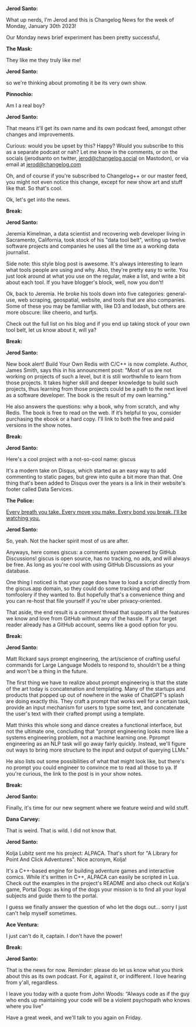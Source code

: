 **Jerod Santo:**

What up nerds, I'm Jerod and this is Changelog News for the week of Monday, January 30th 2023!

Our Monday news brief experiment has been pretty successful,

**The Mask:**

They like me they truly like me!

**Jerod Santo:**

so we're thinking about promoting it be its very own show.

**Pinnochio:**

Am I a real boy?

**Jerod Santo:**

That means it'll get its own name and its own podcast feed, amongst other changes and improvements.

Curious: would you be upset by this? Happy? Would you subscribe to this as a separate podcast or nah? Let me know in the comments, or on the socials (jerodsanto on twitter, jerod@changelog.social on Mastodon), or via email at jerod@changelog.com

Oh, and of course if you're subscribed to Changelog++ or our master feed, you might not even notice this change, except for new show art and stuff like that. So that's cool.

Ok, let's get into the news.

**Break:**

**Jerod Santo:**

Jeremia Kimelman, a data scientist and recovering web developer living in Sacramento, California, took stock of his "data tool belt", writing up twelve software projects and companies he uses all the time as a working data journalist.

Side note: this style blog post is awesome. It's always interesting to learn what tools people are using and why. Also, they're pretty easy to write. You just look around at what you use on the regular, make a list, and write a bit about each tool. If you have blogger's block, well, now you don't!

Ok, back to Jeremia. He broke his tools down into five categories: general-use, web scraping, geospatial, website, and tools that are also companies. Some of these you may be familiar with, like D3 and lodash, but others are more obscure: like cheerio, and turfjs.

Check out the full list on his blog and if you end up taking stock of your own tool belt, let us know about it, will ya?

**Break:**

**Jerod Santo:**

New book alert! Build Your Own Redis with C/C++ is now complete. Author, James Smith, says this in his announcment post: "Most of us are not working on projects of such a level, but it is still worthwhile to learn from those projects. It takes higher skill and deeper knowledge to build such projects, thus learning from those projects could be a path to the next level as a software developer. The book is the result of my own learning."

He also answers the questions: why a book, why from scratch, and why Redis. The book is free to read on the web. If it’s helpful to you, consider purchasing the ebook or a hard copy. I'll link to both the free and paid versions in the show notes.

**Break:**

**Jerod Santo:**

Here's a cool project with a not-so-cool name: giscus

It's a modern take on Disqus, which started as an easy way to add commenting to static pages, but grew into quite a bit more than that. One thing that's been added to Disqus over the years is a link in their website's footer called Data Services.

**The Police:**

[Every breath you take. Every move you make. Every bond you break. I'll be watching you.](https://www.youtube.com/watch?v=OMOGaugKpzs)

**Jerod Santo:**

So, yeah. Not the hacker spirit most of us are after.

Anyways, here comes giscus: a comments system powered by GitHub Discussions! giscus is open source, has no tracking, no ads, and will always be free. As long as you're cool with using GitHub Discussions as your database.

One thing I noticed is that your page does have to load a script directly from the giscus.app domain, so they could do some tracking and other tomfoolery if they wanted to. But hopefully that's a convenience thing and you can re-host that file yourself if you're uber privacy-oriented.

That aside, the end result is a comment thread that supports all the features we know and love from GitHub without any of the hassle. If your target reader already has a GitHub account, seems like a good option for you.

**Break:**

**Jerod Santo:**

Matt Rickard says prompt engineering, the art/science of crafting useful commands for Large Language Models to respond to, shouldn't be a thing and won't be a thing in the future.

The first thing we have to realize about prompt engineering is that the state of the art today is concatenation and templating. Many of the startups and products that popped up out of nowhere in the wake of ChatGPT's splash are doing exactly this. They craft a prompt that works well for a certain task, provide an input mechanism for users to type some text, and concatenate the user's text with their crafted prompt using a template.

Matt thinks this whole song and dance creates a functional interface, but not the ultimate one, concluding that "prompt engineering looks more like a systems engineering problem, not a machine learning one. Pprompt engineering as an NLP task will go away fairly quickly. Instead, we'll figure out ways to bring more structure to the input and output of querying LLMs."

He also lists out some possibilities of what that might look like, but there's no prompt you could engineer to convince me to read all those to ya. If you're curious, the link to the post is in your show notes.

**Break:**

**Jerod Santo:**

Finally, it's time for our new segment where we feature weird and wild stuff.

**Dana Carvey:**

That is weird. That is wild. I did not know that.

**Jerod Santo:**

Kolja Lubitz sent me his project: ALPACA. That's short for "A Library for Point And Click Adventures". Nice acronym, Kolja!

It's a C++-based engine for building adventure games and interactive comics. While it's written in C++, ALPACA can easily be scripted in Lua. Check out the examples in the project's README and also check out Kolja's game, Portal Dogs: as king of the dogs your mission is to find all your loyal subjects and guide them to the portal.

I guess we finally answer the question of who let the dogs out... sorry I just can't help myself sometimes.

**Ace Ventura:**

I just can't do it, captain. I don't have the power!

**Break:**

**Jerod Santo:**

That is the news for now. Reminder: please do let us know what you think about this as its own podcast. For it, against it, or indifferent. I love hearing from y'all, regardless.

I leave you today with a quote from John Woods: “Always code as if the guy who ends up maintaining your code will be a violent psychopath who knows where you live”

Have a great week, and we'll talk to you again on Friday.
